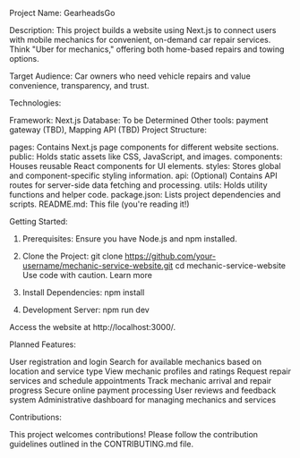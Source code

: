 Project Name: GearheadsGo

Description: This project builds a website using Next.js to connect users with mobile mechanics for convenient, on-demand car repair services. Think "Uber for mechanics," offering both home-based repairs and towing options.

Target Audience: Car owners who need vehicle repairs and value convenience, transparency, and trust.

Technologies:

Framework: Next.js
Database: To be Determined
Other tools: payment gateway (TBD), Mapping API (TBD)
Project Structure:

pages: Contains Next.js page components for different website sections.
public: Holds static assets like CSS, JavaScript, and images.
components: Houses reusable React components for UI elements.
styles: Stores global and component-specific styling information.
api: (Optional) Contains API routes for server-side data fetching and processing.
utils: Holds utility functions and helper code.
package.json: Lists project dependencies and scripts.
README.md: This file (you're reading it!)

Getting Started:

1. Prerequisites: Ensure you have Node.js and npm installed.
   
2. Clone the Project:
git clone https://github.com/your-username/mechanic-service-website.git
cd mechanic-service-website
Use code with caution. Learn more

3. Install Dependencies:
npm install

4. Development Server:
npm run dev

Access the website at http://localhost:3000/.

Planned Features:

User registration and login
Search for available mechanics based on location and service type
View mechanic profiles and ratings
Request repair services and schedule appointments
Track mechanic arrival and repair progress
Secure online payment processing
User reviews and feedback system
Administrative dashboard for managing mechanics and services

Contributions:

This project welcomes contributions! Please follow the contribution guidelines outlined in the CONTRIBUTING.md file.